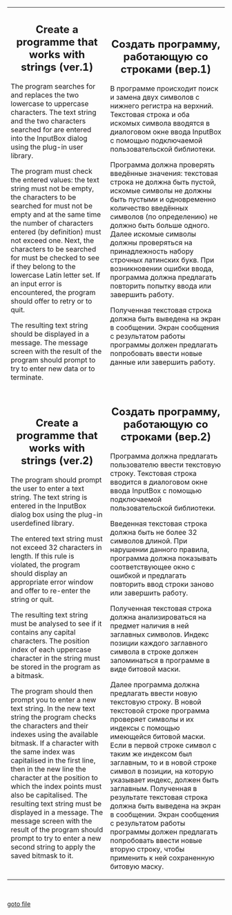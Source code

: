 <table border-style="none">
<tr>
<td>

<h2 align="center">Create a programme that works with strings (ver.1)</h2>

The program searches for and replaces the two lowercase to uppercase characters. The text string and the two characters searched for are entered into the InputBox dialog using the plug-in user library. 

The program must check the entered values: the text string must not be empty, the characters to be searched for must not be empty and at the same time the number of characters entered (by definition) must not exceed one. Next, the characters to be searched for must be checked to see if they belong to the lowercase Latin letter set. 
If an input error is encountered, the program should offer to retry or to quit.

The resulting text string should be displayed in a message. The message screen with the result of the program should prompt to try to enter new data or to terminate.

</td>

<td>

<h2 align="center">Создать программу, работающую со строками (вер.1)</h2>

В программе происходит поиск и замена двух символов с нижнего регистра на верхний. Текстовая строка и оба искомых символа вводятся в диалоговом окне ввода InputBox с помощью подключаемой пользовательской библиотеки. 

Программа должна проверять введённые значения: текстовая строка не должна быть пустой, искомые символы не должны быть пустыми и одновременно количество введённых символов (по определению) не должно быть больше одного. Далее искомые символы должны проверяться на принадлежность набору строчных латинских букв. 
При возникновении ошибки ввода, программа должна предлагать повторить попытку ввода или завершить работу.

Полученная текстовая строка должна быть выведена на экран в сообщении. Экран сообщения с результатом работы программы должен предлагать попробовать ввести новые данные или завершить работу.

</td>

</tr>

<tr>

<td>

<h2 align="center">Create a programme that works with strings (ver.2)</h2>

The program should prompt the user to enter a text string. The text string is entered in the InputBox dialog box using the plug-in userdefined library.

The entered text string must not exceed 32 characters in length. If this rule is violated, the program should display an appropriate error window and offer to re-enter the string or quit.

The resulting text string must be analysed to see if it contains any capital characters. The position index of each uppercase character in the string must be stored in the program as a bitmask.

The program should then prompt you to enter a new text string. In the new text string the program checks the characters and their indexes using the available bitmask. If a character with the same index was capitalised in the first line, then in the new line the character at the position to which the index points must also be capitalised. The resulting text string must be displayed in a message. The message screen with the result of the program should prompt to try to enter a new second string to apply the saved bitmask to it.

</td>

<td>

<h2 align="center">Создать программу, работающую со строками (вер.2)</h2>

Программа должна предлагать пользователю ввести текстовую строку. Текстовая строка вводится в диалоговом окне ввода InputBox с помощью подключаемой пользовательской библиотеки. 

Введенная текстовая строка должна быть не более 32 символов длиной. При нарушении данного правила, программа должна показывать соответствующее окно с ошибкой и предлагать повторить ввод строки заново или завершить работу.

Полученная текстовая строка должна анализироваться на предмет наличия в ней заглавных символов. Индекс позиции каждого заглавного символа в строке должен запоминаться в программе в виде битовой маски.

Далее программа должна предлагать ввести новую текстовую строку. В новой текстовой строке программа проверяет символы и их индексы с помощью имеющейся битовой маски. Если в первой строке символ с таким же индексом был заглавным, то и в новой строке символ в позиции, на которую указывает индекс, должен быть заглавным. Полученная в результате текстовая строка должна быть выведена на экран в сообщении. Экран сообщения с результатом работы программы должен предлагать попробовать ввести новые вторую строку, чтобы применить к ней сохраненную битовую маску.

</td>
</tr>
</table>

<br>

[goto file](stringPractice.asm)
